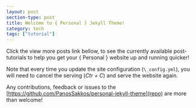 ```yaml
---
layout: post
section-type: post
title: Welcome to { Personal } Jekyll Theme!
category: tech
tags: ["tutorial"]
---
```


Click the view more posts link bellow, to see the currently available
post-tutorials to help you get your { Personal } website up and running quicker!

Note that every time you update the site configuration (`\_config.yml`), you
will need to cancel the serving (_Ctr + C_) and serve the website again.

Any contributions, feedback or issues to the
[https://github.com/PanosSakkos/personal-jekyll-theme](repo) are more than
welcome!
